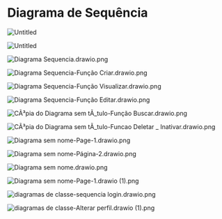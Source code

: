 # Diagrama de Sequ**ê**ncia

![Untitled](./images/Untitled%203.png)

![Untitled](./images/Untitled%204.png)

![Diagrama Sequencia.drawio.png](./images/Diagrama_Sequencia.drawio.png)

![Diagrama Sequencia-Função Criar.drawio.png](./images/Diagrama_Sequencia-Funcao_Criar.drawio.png)

![Diagrama Sequencia-Função Visualizar.drawio.png](./images/Diagrama_Sequencia-Funcao_Visualizar.drawio.png)

![Diagrama Sequencia-Função Editar.drawio.png](./images/Diagrama_Sequencia-Funcao_Editar.drawio.png)

![CÃ³pia do Diagrama sem tÃ_tulo-Função Buscar.drawio.png](./images/CApia_do_Diagrama_sem_tA_tulo-Funo_Buscar.drawio.png)

![CÃ³pia do Diagrama sem tÃ_tulo-Funcao Deletar _ Inativar.drawio.png](./images/CApia_do_Diagrama_sem_tA_tulo-Funcao_Deletar___Inativar.drawio.png)

![Diagrama sem nome-Page-1.drawio.png](./images/Diagrama_sem_nome-Page-1.drawio.png)

![Diagrama sem nome-Página-2.drawio.png](./images/Diagrama_sem_nome-Pgina-2.drawio.png)

![Diagrama sem nome.drawio.png](./images/Diagrama_sem_nome.drawio.png)

![Diagrama sem nome-Page-1.drawio (1).png](./images/Diagrama_sem_nome-Page-1.drawio_(1).png)

![diagramas de classe-sequencia login.drawio.png](./images/diagramas_de_classe-sequencia_login.drawio.png)

![diagramas de classe-Alterar perfil.drawio (1).png](./images/diagramas_de_classe-Alterar_perfil.drawio_(1).png)